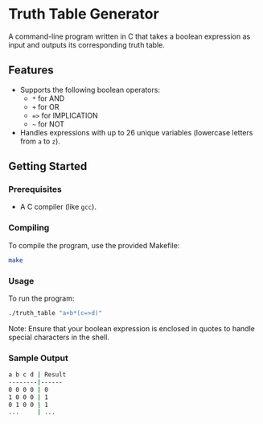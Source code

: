 # Truth Table Generator

A command-line program written in C that takes a boolean expression as input and outputs its corresponding truth table.

## Features

- Supports the following boolean operators:
  - `*` for AND
  - `+` for OR
  - `=>` for IMPLICATION
  - `~` for NOT
- Handles expressions with up to 26 unique variables (lowercase letters from `a` to `z`).

## Getting Started

### Prerequisites

- A C compiler (like `gcc`).

### Compiling

To compile the program, use the provided Makefile:

```bash
make
```

### Usage

To run the program:

```bash
./truth_table "a+b*(c=>d)"
```

Note: Ensure that your boolean expression is enclosed in quotes to handle special characters in the shell.

### Sample Output

```bash
a b c d | Result
--------|------
0 0 0 0 | 0
1 0 0 0 | 1
0 1 0 0 | 1
...     | ...
```
